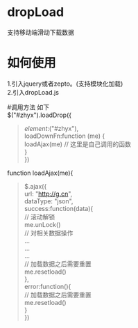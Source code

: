 # dropLoad
支持移动端滑动下载数据

# 如何使用
1.引入jquery或者zepto。(支持模块化加载)  
2.引入dropLoad.js  
 
#调用方法 如下  
  $("#zhyx").loadDrop({  
   >  $element:$("#zhyx"),  
   >	 loadDownFn:function (me) {  
   >	 loadAjax(me) // 这里是自己调用的函数  
   >	}  
  })  
  
  function loadAjax(me){  
   >  $.ajax({  
   > 	 url: "http://g.cn",  
   >   dataType: "json",  
   >  success:function(data){  
   > 	 // 滚动解锁  
   >	  me.unLock()  
   >   // 对相关数据操作  
   >	  ...   
   >   ...   
   >   ...  
   >	  // 加载数据之后需要重置  
   >	    me.resetload()  
   >	 },  
   >	 error:function(){  
   >	   // 加载数据之后需要重置  
   >    me.resetload()  
   >	 }  
  > })  
